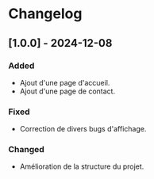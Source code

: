 # Changelog

## [1.0.0] - 2024-12-08
### Added
- Ajout d'une page d'accueil.
- Ajout d'une page de contact.

### Fixed
- Correction de divers bugs d'affichage.

### Changed
- Amélioration de la structure du projet.
